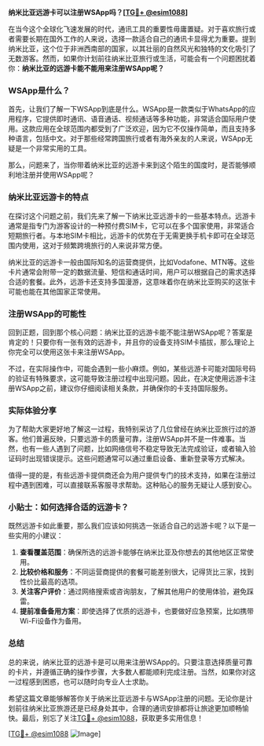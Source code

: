 **纳米比亚远游卡可以注册WSApp吗？[[TG💪+ @esim1088](https://t.me/s/esim1088)]**

在当今这个全球化飞速发展的时代，通讯工具的重要性毋庸置疑。对于喜欢旅行或者需要长期在国外工作的人来说，选择一款适合自己的通讯卡显得尤为重要。提到纳米比亚，这个位于非洲西南部的国家，以其壮丽的自然风光和独特的文化吸引了无数游客。然而，如果你计划前往纳米比亚旅行或生活，可能会有一个问题困扰着你：**纳米比亚的远游卡能不能用来注册WSApp呢？**

### WSApp是什么？

首先，让我们了解一下WSApp到底是什么。WSApp是一款类似于WhatsApp的应用程序，它提供即时通讯、语音通话、视频通话等多种功能，非常适合国际用户使用。这款应用在全球范围内都受到了广泛欢迎，因为它不仅操作简单，而且支持多种语言，包括中文。对于那些经常跨国旅行或者有海外亲友的人来说，WSApp无疑是一个非常实用的工具。

那么，问题来了，当你带着纳米比亚的远游卡来到这个陌生的国度时，是否能够顺利地注册并使用WSApp呢？

### 纳米比亚远游卡的特点

在探讨这个问题之前，我们先来了解一下纳米比亚远游卡的一些基本特点。远游卡通常是指专门为游客设计的一种预付费SIM卡，它可以在多个国家使用，非常适合短期旅行者。与本地SIM卡相比，远游卡的优势在于无需更换手机卡即可在全球范围内使用，这对于频繁跨境旅行的人来说非常方便。

纳米比亚的远游卡一般由国际知名的运营商提供，比如Vodafone、MTN等。这些卡片通常会附带一定的数据流量、短信和通话时间，用户可以根据自己的需求选择合适的套餐。此外，远游卡还支持多国漫游，这意味着你在纳米比亚购买的这张卡可能也能在其他国家正常使用。

### 注册WSApp的可能性

回到正题，回到那个核心问题：纳米比亚的远游卡能不能注册WSApp呢？答案是肯定的！只要你有一张有效的远游卡，并且你的设备支持SIM卡插拔，那么理论上你完全可以使用这张卡来注册WSApp。

不过，在实际操作中，可能会遇到一些小麻烦。例如，某些远游卡可能对国际号码的验证有特殊要求，这可能导致注册过程中出现问题。因此，在决定使用远游卡注册WSApp之前，建议你仔细阅读相关条款，并确保你的卡支持国际服务。

### 实际体验分享

为了帮助大家更好地了解这一过程，我特别采访了几位曾经在纳米比亚旅行过的游客。他们普遍反映，只要远游卡的质量可靠，注册WSApp并不是一件难事。当然，也有一些人遇到了问题，比如网络信号不稳定导致无法完成验证，或者输入验证码时出现错误提示。这些问题通常可以通过重启设备、重新登录等方式解决。

值得一提的是，有些远游卡提供商还会为用户提供专门的技术支持，如果在注册过程中遇到困难，可以直接联系客服寻求帮助。这种贴心的服务无疑让人感到安心。

### 小贴士：如何选择合适的远游卡？

既然远游卡如此重要，那么我们应该如何挑选一张适合自己的远游卡呢？以下是一些实用的小建议：

1. **查看覆盖范围**：确保所选的远游卡能够在纳米比亚及你想去的其他地区正常使用。
2. **比较价格和服务**：不同运营商提供的套餐可能差别很大，记得货比三家，找到性价比最高的选项。
3. **关注客户评价**：通过网络搜索或咨询朋友，了解其他用户的使用体验，避免踩雷。
4. **提前准备备用方案**：即使选择了优质的远游卡，也要做好应急预案，比如携带Wi-Fi设备作为备用。

### 总结

总的来说，纳米比亚的远游卡是可以用来注册WSApp的。只要注意选择质量可靠的卡片，并遵循正确的操作步骤，大多数人都能顺利完成注册。当然，如果你对这一过程感到困惑，也可以随时向专业人士求助。

希望这篇文章能够解答你关于纳米比亚远游卡与WSApp注册的问题。无论你是计划前往纳米比亚旅游还是已经身处其中，合理的通讯安排都将让旅途更加顺畅愉快。最后，别忘了关注[TG💪+ @esim1088](https://t.me/s/esim1088)，获取更多实用信息！

[[TG💪+ @esim1088](https://t.me/s/esim1088) ![Image](https://i.postimg.cc/4NQfJmqS/Snipaste-2025-05-13-00-14-12.png)]